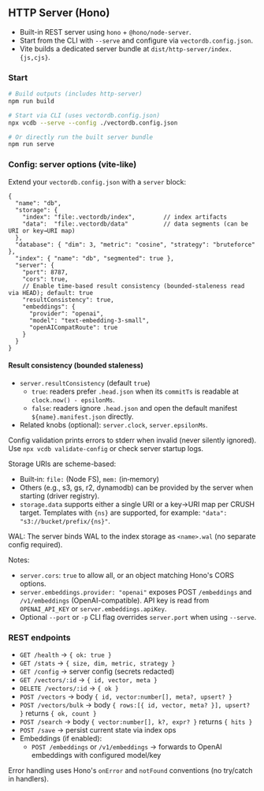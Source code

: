 ## HTTP Server (Hono)

- Built-in REST server using `hono` + `@hono/node-server`.
- Start from the CLI with `--serve` and configure via `vectordb.config.json`.
- Vite builds a dedicated server bundle at `dist/http-server/index.{js,cjs}`.

### Start

```bash
# Build outputs (includes http-server)
npm run build

# Start via CLI (uses vectordb.config.json)
npx vcdb --serve --config ./vectordb.config.json

# Or directly run the built server bundle
npm run serve
```

### Config: server options (vite-like)

Extend your `vectordb.config.json` with a `server` block:

```jsonc
{
  "name": "db",
  "storage": {
    "index": "file:.vectordb/index",        // index artifacts
    "data":  "file:.vectordb/data"          // data segments (can be URI or key→URI map)
  },
  "database": { "dim": 3, "metric": "cosine", "strategy": "bruteforce" },
  "index": { "name": "db", "segmented": true },
  "server": {
    "port": 8787,
    "cors": true,
    // Enable time-based result consistency (bounded-staleness read via HEAD); default: true
    "resultConsistency": true,
    "embeddings": {
      "provider": "openai",
      "model": "text-embedding-3-small",
      "openAICompatRoute": true
    }
  }
}
```

#### Result consistency (bounded staleness)

- `server.resultConsistency` (default `true`)
  - `true`: readers prefer `.head.json` when its `commitTs` is readable at `clock.now() - epsilonMs`.
  - `false`: readers ignore `.head.json` and open the default manifest `${name}.manifest.json` directly.
- Related knobs (optional): `server.clock`, `server.epsilonMs`.

Config validation prints errors to stderr when invalid (never silently ignored). Use `npx vcdb validate-config` or check server startup logs.

Storage URIs are scheme-based:

- Built‑in: `file:` (Node FS), `mem:` (in‑memory)
- Others (e.g., s3, gs, r2, dynamodb) can be provided by the server when starting (driver registry).
- `storage.data` supports either a single URI or a key→URI map per CRUSH target. Templates with `{ns}` are supported, for example: `"data": "s3://bucket/prefix/{ns}"`.

WAL: The server binds WAL to the index storage as `<name>.wal` (no separate config required).

Notes:

- `server.cors`: `true` to allow all, or an object matching Hono's CORS options.
- `server.embeddings.provider: "openai"` exposes POST `/embeddings` and `/v1/embeddings` (OpenAI-compatible). API key is read from `OPENAI_API_KEY` or `server.embeddings.apiKey`.
- Optional `--port` or `-p` CLI flag overrides `server.port` when using `--serve`.

### REST endpoints

- `GET /health` → `{ ok: true }`
- `GET /stats` → `{ size, dim, metric, strategy }`
- `GET /config` → server config (secrets redacted)
- `GET /vectors/:id` → `{ id, vector, meta }`
- `DELETE /vectors/:id` → `{ ok }`
- `POST /vectors` → body `{ id, vector:number[], meta?, upsert? }`
- `POST /vectors/bulk` → body `{ rows:[{ id, vector, meta? }], upsert? }` returns `{ ok, count }`
- `POST /search` → body `{ vector:number[], k?, expr? }` returns `{ hits }`
- `POST /save` → persist current state via index ops
- Embeddings (if enabled):
  - `POST /embeddings` or `/v1/embeddings` → forwards to OpenAI embeddings with configured model/key

Error handling uses Hono's `onError` and `notFound` conventions (no try/catch in handlers).
